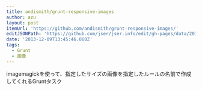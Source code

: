```yaml
---
title: andismith/grunt-responsive-images
author: azu
layout: post
itemUrl: 'https://github.com/andismith/grunt-responsive-images/'
editJSONPath: 'https://github.com/jser/jser.info/edit/gh-pages/data/2013/12/index.json'
date: '2013-12-09T13:45:46.060Z'
tags:
  - Grunt
  - 画像
---
```

imagemagickを使って、指定したサイズの画像を指定したルールの名前で作成してくれるGruntタスク
